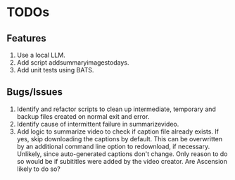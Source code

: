 # TODOs

## Features

1. Use a local LLM.
1. Add script addsummaryimagestodays.
1. Add unit tests using BATS.

## Bugs/Issues

1. Identify and refactor scripts to clean up intermediate, temporary and backup files created on normal exit and error.
1. Identify cause of intermittent failure in summarizevideo.
1. Add logic to summarize video to check if caption file already exists. If yes, skip downloading the captions by default. This can be overwritten by an additional command line option to redownload, if necessary. Unlikely, since auto-generated captions don't change. Only reason to do so would be if subititles were added by the video creator. Are Ascension likely to do so?
